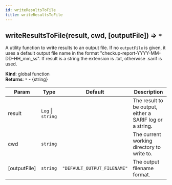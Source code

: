 ```yaml
---
id: writeResultsToFile
title: writeResultsToFile
---
```


<a name="writeResultsToFile"></a>

## writeResultsToFile(result, cwd, [outputFile]) ⇒ <code>\*</code>
A utility function to write results to an output file. If no `outputFile` is given,
it uses a default output file name in the format "checkup-report-YYYY-MM-DD-HH_mm_ss".
If result is a string the extension is .txt, otherwise .sarif is used.

**Kind**: global function  
**Returns**: <code>\*</code> - {string}  

| Param | Type | Default | Description |
| --- | --- | --- | --- |
| result | <code>Log</code> \| <code>string</code> |  | The result to be output, either a SARIF log or a string. |
| cwd | <code>string</code> |  | The current working directory to write to. |
| [outputFile] | <code>string</code> | <code>&quot;DEFAULT_OUTPUT_FILENAME&quot;</code> | The output filename format. |


